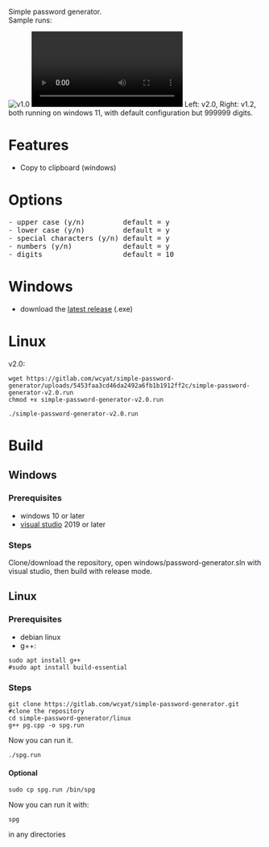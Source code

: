 Simple password generator. <br />
Sample runs: <br/>

![v1.0](https://gitlab.com/wcyat/simple-password-generator/-/raw/master/simple-password-generator-v1.0.png)
<video controls>
  <source src="https://gitlab.com/wcyat/simple-password-generator/-/raw/master/v2.0_-_v1.2.mp4" type="video/mp4">
  <source src="https://gitlab.com/wcyat/simple-password-generator/-/raw/master/v2.0_-_v1.2.webm" type="video/webm">
</video>
Left: v2.0, Right: v1.2, both running on windows 11, with default configuration but 999999 digits.
# Features
- Copy to clipboard (windows)
# Options
<pre>
- upper case (y/n)         default = y
- lower case (y/n)         default = y
- special characters (y/n) default = y
- numbers (y/n)            default = y
- digits                   default = 10
</pre>
# Windows
- download the [latest release](https://gitlab.com/wcyat/simple-password-generator/-/releases) (.exe)
# Linux
v2.0:
```
wget https://gitlab.com/wcyat/simple-password-generator/uploads/5453faa3cd46da2492a6fb1b1912ff2c/simple-password-generator-v2.0.run
chmod +x simple-password-generator-v2.0.run
```
```
./simple-password-generator-v2.0.run
```

# Build
## Windows
### Prerequisites
- windows 10 or later
- [visual studio](https://visualstudio.microsoft.com/downloads/) 2019 or later
### Steps
Clone/download the repository, open windows/password-generator.sln with visual studio, then build with release mode.
## Linux
### Prerequisites
- debian linux
- g++:
```
sudo apt install g++
#sudo apt install build-essential
```
### Steps
```
git clone https://gitlab.com/wcyat/simple-password-generator.git #clone the repository
cd simple-password-generator/linux
g++ pg.cpp -o spg.run
```
Now you can run it.
```
./spg.run
```
#### Optional
```
sudo cp spg.run /bin/spg
```
Now you can run it with:
```
spg
```
in any directories
